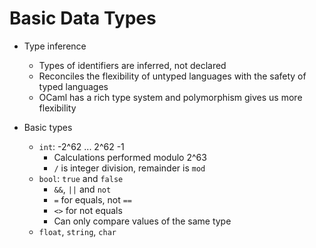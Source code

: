 # Basic Data Types

+ Type inference
    + Types of identifiers are inferred, not declared
    + Reconciles the flexibility of untyped languages with the safety of typed languages
    + OCaml has a rich type system and polymorphism gives us more flexibility

+ Basic types
    + `int`: -2^62 ... 2^62 -1
        + Calculations performed modulo 2^63
        + `/` is integer division, remainder is `mod`
    + `bool`: `true` and `false`
        + `&&`, `||` and `not`
        + `=` for equals, not `==`
        + `<>` for not equals
        + Can only compare values of the same type
    + `float`, `string`, `char`
